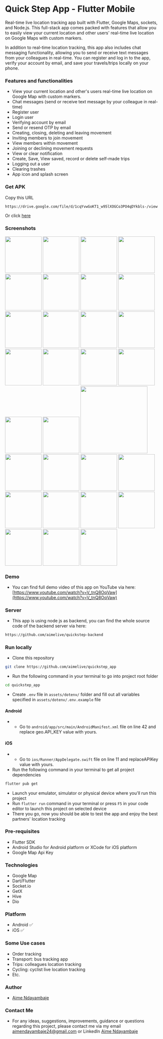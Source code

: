# Quick Step App - Flutter Mobile

Real-time live location tracking app built with Flutter, Google Maps, sockets, and Node.js. This full-stack app comes packed with features that allow you to easily view your current location and other users' real-time live location on Google Maps with custom markers.

In addition to real-time location tracking, this app also includes chat messaging functionality, allowing you to send or receive text messages from your colleagues in real-time. You can register and log in to the app, verify your account by email, and save your travels/trips locally on your phone.

### Features and functionalities

- View your current location and other's users real-time live location on Google Map with custom markers.
- Chat messages (send or receive text message by your colleague in real-time)
- Register user
- Login user
- Verifying account by email
- Send or resend OTP by email
- Creating, closing, deleting and leaving movement
- Inviting members to join movement
- View members within movement
- Joining or declining movement requests
- View or clear notification
- Create, Save, View saved, record or delete self-made trips
- Logging out a user
- Clearing trashes
- App icon and splash screen

### Get APK

Copy this URL

```bash
https://drive.google.com/file/d/1cqYvwGoKT1_w95lXOGCo3PO4qDYkbls-/view
```

Or click [here](https://drive.google.com/file/d/1cqYvwGoKT1_w95lXOGCo3PO4qDYkbls-/view?usp=sharing)

### Screenshots

<p>
    <img src="./assets/screenshots/a.png" width="120"/>
    <img src="./assets/screenshots/b.png" width="120"/>
    <img src="./assets/screenshots/3.png" width="120"/>
    <img src="./assets/screenshots/4.png" width="120"/>
    <img src="./assets/screenshots/5.png" width="120"/>
    <img src="./assets/screenshots/8.png" width="120"/>
    <img src="./assets/screenshots/9.png" width="120"/>
    <img src="./assets/screenshots/10.png" width="120"/>
    <img src="./assets/screenshots/11.png" width="120"/>
    <img src="./assets/screenshots/12.png" width="120"/>
    <img src="./assets/screenshots/20.png" width="120"/>
     <img src="./assets/screenshots/7.png" width="120"/>
    <img src="./assets/screenshots/18.png" width="120"/>
    <img src="./assets/screenshots/13.png" width="120"/>
    <img src="./assets/screenshots/14.png" width="120"/>
    <img src="./assets/screenshots/15.png" width="120"/>
    <img src="./assets/screenshots/16.png" width="120"/>
    <img src="./assets/screenshots/17.png" width="120"/>
    <img src="./assets/screenshots/19.png" width="220"/>
    <img src="./assets/screenshots/21.png" width="120"/>
    <img src="./assets/screenshots/22.png" width="120"/>
    <img src="./assets/screenshots/23.png" width="120"/>
    <img src="./assets/screenshots/24.png" width="120"/>
    <img src="./assets/screenshots/25.png" width="120"/>
    <img src="./assets/screenshots/26.png" width="120"/>
    <img src="./assets/screenshots/27.png" width="120"/>
    <img src="./assets/screenshots/28.png" width="120"/>
    <img src="./assets/screenshots/6.png" width="120"/>
    <img src="./assets/screenshots/1.png" width="120"/>
    <img src="./assets/screenshots/2.png" width="120"/>
</p>

### Demo

- You can find full demo video of this app on YouTube via here: [https://www.youtube.com/watch?v=V_tnQ8OqVaw](https://www.youtube.com/watch?v=V_tnQ8OqVaw)

### Server

- This app is using node js as backend, you can find the whole source code of the backend server via here:

```bash
https://github.com/aimelive/quickstep-backend
```

### Run locally

- Clone this repository

```bash
git clone https://github.com/aimelive/quickstep_app
```

- Run the following command in your terminal to go into project root folder

```bash
cd quickstep_app
```

- Create `.env` file in `assets/dotenv/` folder and fill out all variables specified in `assets/dotenv/.env.example` file

#### Android

- - Go to `android/app/src/main/AndroidManifest.xml` file on line 42 and replace geo.API_KEY value with yours.

#### iOS

- - Go to `ios/Runner/AppDelegate.swift` file on line 11 and replaceAPIKey value with yours.
- Run the following command in your terminal to get all project dependencies

```bash
flutter pub get
```

- Launch your emulator, simulator or physical device where you'll run this project
- Run `flutter run` command in your terminal or press `F5` in your code editor to launch this project on selected device
- There you go, now you should be able to test the app and enjoy the best partners' location tracking

### Pre-requisites

- Flutter SDK
- Android Studio for Android platform or XCode for iOS platform
- Google Map Api Key

### Technologies

- Google Map
- Dart/Flutter
- Socket.io
- GetX
- Hive
- Dio

### Platform

- Android ✅
- iOS ✅

### Some Use cases

- Order tracking
- Transport: bus tracking app
- Trips: colleagues location tracking
- Cycling: cyclist live location tracking
- Etc.

### Author

- [Aime Ndayambaje](https://github.com/aimelive)

### Contact Me

- For any ideas, suggestions, improvements, guidance or questions regarding this project, please contact me via my email [aimendayambaje24@gmail.com](mailto:aimendayambaje24@gmail.com) or LinkedIn [Aime Ndayambaje](https://linkedin.com/in/aime-ndayambaje)
